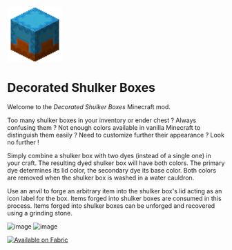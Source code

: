 ![Icon](./src/main/resources/assets/icon.png)
# Decorated Shulker Boxes
Welcome to the *Decorated Shulker Boxes* Minecraft mod.

Too many shulker boxes in your inventory or ender chest ? Always confusing them ? Not enough colors available in vanilla Minecraft to distinguish them easily ? Need to customize further their appearance ? Look no further !

Simply combine a shulker box with two dyes (instead of a single one) in your craft. The resulting dyed shulker box will have both colors. The primary dye determines its lid color, the secondary dye its base color. 
Both colors are removed when the shulker box is washed in a water cauldron.

Use an anvil to forge an arbitrary item into the shulker box's lid acting as an icon label for the box. Items forged into shulker boxes are consumed in this process. Items forged into shulker boxes can be unforged and recovered using a grinding stone.

![image](https://github.com/user-attachments/assets/ac1075b6-d460-44d1-83bc-d652921db553)
![image](https://github.com/user-attachments/assets/af7593e0-ae4e-4751-94fc-2c5ba8bad7c1)

<a href="https://fabricmc.net/"><img src="https://camo.githubusercontent.com/607921ac1756cf04710d06279fbf9f934b3b3f6435ac29d408a12bf4c2015b1b/68747470733a2f2f63646e2e6a7364656c6976722e6e65742f6e706d2f40696e746572677261762f646576696e732d62616467657340332f6173736574732f636f7a792f737570706f727465642f6661627269635f3634682e706e67" alt="Available on Fabric" width="200"></a>           
